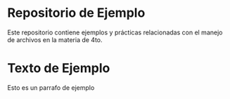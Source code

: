 # Repositorio de Ejemplo

Este repositorio contiene ejemplos y prácticas relacionadas con el manejo de archivos en la materia de 4to.

# Texto de Ejemplo

Esto es un parrafo de ejemplo